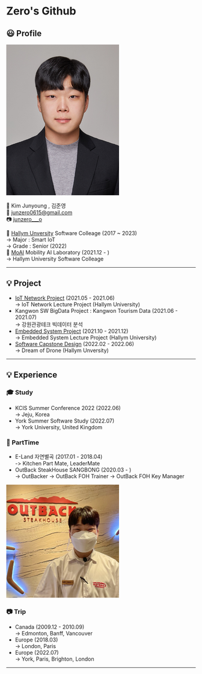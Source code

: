 # Zero's Github
## 😃 Profile 
   
<img src=img/증명사진.jpeg width=300 height=400>

:bust_in_silhouette: Kim Junyoung , 김준영    
:e-mail:   junzero0615@gmail.com   
:camera:   [junzero___o][junzero___o]<br> 

:school: [Hallym Unversity][hallym] Software Colleage (2017 ~ 2023)  
-> Major : Smart IoT  
-> Grade : Senior (2022)  
:office: [MoAI][moai] Mobility AI Laboratory (2021.12 - )  
-> Hallym University Software Colleage

*****
## 💡 Project
* [IoT Network Project][IoT] (2021.05 - 2021.06)  
-> IoT Network Lecture Project (Hallym University)
* Kangwon SW BigData Project : Kangwon Tourism Data (2021.06 - 2021.07)  
-> 강원관광테크 빅데이터 분석 
* [Embedded System Project][Emb] (2021.10 - 2021.12)  
-> Embedded System Lecture Project (Hallym University)  
* [Software Capstone Design][capstone] (2022.02 - 2022.06)  
-> Dream of Drone (Hallym Unversity)
*****
## 💡 Experience 
### 🎓 Study 
* KCIS Summer Conference 2022 (2022.06)  
-> Jeju, Korea
* York Summer Software Study (2022.07)  
-> York University, United Kingdom  
### 🏃 PartTime
* E-Land 자연별곡 (2017.01 - 2018.04)  
-> Kitchen Part Mate, LeaderMate
* OutBack SteakHouse SANGBONG (2020.03 - )  
-> OutBacker
-> OutBack FOH Trainer
-> OutBack FOH Key Manager
<img src=img/HostZero.jpg width=300 height=300>  

### 📷 Trip
* Canada (2009.12 - 2010.09)  
-> Edmonton, Banff, Vancouver
* Europe (2018.03)  
-> London, Paris
* Europe (2022.07)  
-> York, Paris, Brighton, London
*****


[junzero___o]: https://www.instagram.com/junzero___o/
[hallym]: https://www.hallym.ac.kr
[IoT]: https://github.com/junzerogam/IoT-Network-Project
[Emb]: https://github.com/junzerogam/Embedded-System-Project
[capstone]: https://github.com/junzerogam/DreamofDrone
[moai]: https://sites.google.com/view/moai-lab
